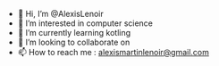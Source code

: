 - 👋 Hi, I’m @AlexisLenoir
- 👀 I’m interested in computer science
- 🌱 I’m currently learning kotling
- 💞️ I’m looking to collaborate on
- 📫 How to reach me : alexismartinlenoir@gmail.com

<!---
AlexisLenoir/AlexisLenoir is a ✨ special ✨ repository because its `README.md` (this file) appears on your GitHub profile.
You can click the Preview link to take a look at your changes.
--->
